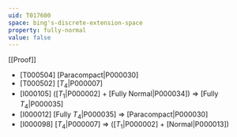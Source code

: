```yaml
---
uid: T017600
space: bing's-discrete-extension-space
property: fully-normal
value: false
---
```

[[Proof]]

* [T000504] [Paracompact|P000030]
* [T000502] [$T_4$|P000007]
* [I000105] ([$T_1$|P000002] + [Fully Normal|P000034]) => [Fully $T_4$|P000035]
* [I000012] [Fully $T_4$|P000035] => [Paracompact|P000030]
* [I000098] [$T_4$|P000007] => ([$T_1$|P000002] + [Normal|P000013])

